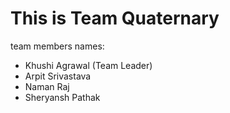# This is Team Quaternary

team members names:
- Khushi Agrawal (Team Leader)
- Arpit Srivastava
- Naman Raj
- Sheryansh Pathak
